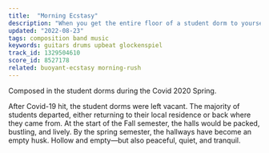 ```yaml
---
title:  "Morning Ecstasy"
description: "When you get the entire floor of a student dorm to yourself."
updated: "2022-08-23"
tags: composition band music
keywords: guitars drums upbeat glockenspiel
track_id: 1329504610
score_id: 8527178
related: buoyant-ecstasy morning-rush
---
```


Composed in the student dorms during the Covid 2020 Spring.

After Covid-19 hit, the student dorms were left vacant. The majority of students departed, either returning to their local residence or back where they came from. At the start of the Fall semester, the halls would be packed, bustling, and lively. By the spring semester, the hallways have become an empty husk. Hollow and empty—but also peaceful, quiet, and tranquil.
